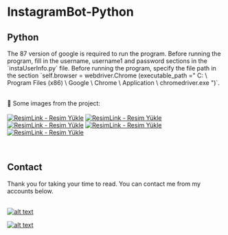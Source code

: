 # InstagramBot-Python

<h2>
Python
</h2>
The 87 version of google is required to run the program. Before running the program, fill in the username, username1 and password sections in the `instaUserInfo.py` file. Before running the program, specify the file path in the section `self.browser = webdriver.Chrome (executable_path =" C: \ Program Files (x86) \ Google \ Chrome \ Application \ chromedriver.exe ")`. <br>
<br>

:pushpin: Some images from the project:
<br><br>
<a href="https://resimlink.com/9mQArX" title="ResimLink - Resim Yükle"><img src="https://r.resimlink.com/9mQArX.png" title="ResimLink - Resim Yükle" alt="ResimLink - Resim Yükle"></a>
<a href="https://resimlink.com/SWc5" title="ResimLink - Resim Yükle"><img src="https://r.resimlink.com/SWc5.png" title="ResimLink - Resim Yükle" alt="ResimLink - Resim Yükle"></a>
<a href="https://resimlink.com/pDXfo1z" title="ResimLink - Resim Yükle"><img src="https://r.resimlink.com/pDXfo1z.png" title="ResimLink - Resim Yükle" alt="ResimLink - Resim Yükle"></a>
<a href="https://resimlink.com/EaHtZV" title="ResimLink - Resim Yükle"><img src="https://r.resimlink.com/EaHtZV.png" title="ResimLink - Resim Yükle" alt="ResimLink - Resim Yükle"></a>
<a href="https://resimlink.com/ic0zDN" title="ResimLink - Resim Yükle"><img src="https://r.resimlink.com/ic0zDN.png" title="ResimLink - Resim Yükle" alt="ResimLink - Resim Yükle"></a>
<br>

<br>
<h2>
Contact
</h2>
Thank you for taking your time to read. You can contact me from my accounts below. <br>
<br>

<a href="https://github.com/cihanicelliler" target="_blank">

![alt text](https://img.shields.io/badge/GitHub-100000?style=for-the-badge&logo=github&logoColor=white)

</a>
<a href="https://www.linkedin.com/in/cihan-icelliler/" target="_blank">

![alt text](https://img.shields.io/badge/LinkedIn-0077B5?style=for-the-badge&logo=linkedin&logoColor=white)

</a>
 
